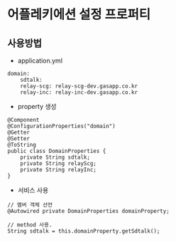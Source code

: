 # 어플레키에션 설정 프로퍼티
## 사용방법
- application.yml
```
domain:
    sdtalk:
    relay-scg: relay-scg-dev.gasapp.co.kr
    relay-inc: relay-inc-dev.gasapp.co.kr
```
- property 생성
```
@Component
@ConfigurationProperties("domain")
@Getter
@Setter
@ToString
public class DomainProperties {
	private String sdtalk;
	private String relayScg;
	private String relayInc;
}
```

- 서비스 사용
```
// 멤버 객체 선언
@Autowired private DomainProperties domainProperty;

// method 사용.
String sdtalk = this.domainProperty.getSdtalk();
```

